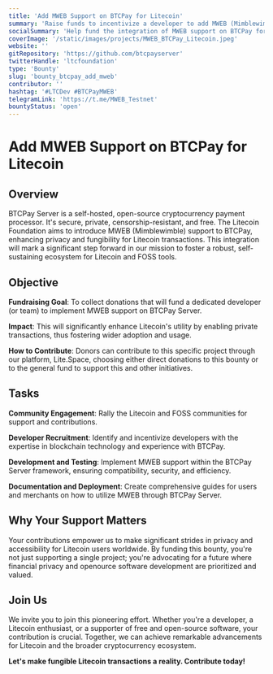 ```yaml
---
title: 'Add MWEB Support on BTCPay for Litecoin'
summary: 'Raise funds to incentivize a developer to add MWEB (Mimblewimble) support on BTCPay for Litecoin.'
socialSummary: 'Help fund the integration of MWEB support on BTCPay for Litecoin!'
coverImage: '/static/images/projects/MWEB_BTCPay_Litecoin.jpeg'
website: ''
gitRepository: 'https://github.com/btcpayserver'
twitterHandle: 'ltcfoundation'
type: 'Bounty'
slug: 'bounty_btcpay_add_mweb'
contributor: ''
hashtag: '#LTCDev #BTCPayMWEB'
telegramLink: 'https://t.me/MWEB_Testnet'
bountyStatus: 'open'
---
```


# Add MWEB Support on BTCPay for Litecoin

## Overview

BTCPay Server is a self-hosted, open-source cryptocurrency payment processor. It's secure, private, censorship-resistant, and free. The Litecoin Foundation aims to introduce MWEB (Mimblewimble) support to BTCPay, enhancing privacy and fungibility for Litecoin transactions. This integration will mark a significant step forward in our mission to foster a robust, self-sustaining ecosystem for Litecoin and FOSS tools.

## Objective

**Fundraising Goal**: To collect donations that will fund a dedicated developer (or team) to implement MWEB support on BTCPay Server.

**Impact**: This will significantly enhance Litecoin's utility by enabling private transactions, thus fostering wider adoption and usage.

**How to Contribute**: Donors can contribute to this specific project through our platform, Lite.Space, choosing either direct donations to this bounty or to the general fund to support this and other initiatives.

## Tasks

**Community Engagement**: Rally the Litecoin and FOSS communities for support and contributions.

**Developer Recruitment**: Identify and incentivize developers with the expertise in blockchain technology and experience with BTCPay.

**Development and Testing**: Implement MWEB support within the BTCPay Server framework, ensuring compatibility, security, and efficiency.

**Documentation and Deployment**: Create comprehensive guides for users and merchants on how to utilize MWEB through BTCPay Server.

## Why Your Support Matters

Your contributions empower us to make significant strides in privacy and accessibility for Litecoin users worldwide. By funding this bounty, you're not just supporting a single project; you're advocating for a future where financial privacy and openource software development are prioritized and valued.

## Join Us

We invite you to join this pioneering effort. Whether you're a developer, a Litecoin enthusiast, or a supporter of free and open-source software, your contribution is crucial. Together, we can achieve remarkable advancements for Litecoin and the broader cryptocurrency ecosystem.

**Let's make fungible Litecoin transactions a reality. Contribute today!**
